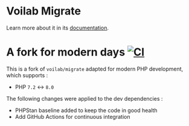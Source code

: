 Voilab Migrate
==========

Learn more about it in its [documentation](https://bitbucket.org/voilab/migrate/src/master/README.md).

A fork for modern days [![CI](https://github.com/gammadia/voilab-migrate/actions/workflows/ci.yaml/badge.svg)](https://github.com/gammadia/voilab-migrate/actions/workflows/ci.yaml)
==========

This is a fork of `voilab/migrate` adapted for modern PHP development, which supports :

* PHP `7.2` <-> `8.0`

The following changes were applied to the dev dependencies :

* PHPStan baseline added to keep the code in good health
* Add GitHub Actions for continuous integration
